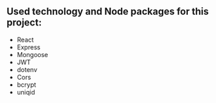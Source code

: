 ## Used technology and Node packages for this project:
- React
- Express
- Mongoose
- JWT
- dotenv
- Cors
- bcrypt
- uniqid
